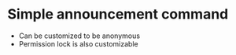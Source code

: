 # Simple announcement command
- Can be customized to be anonymous
- Permission lock is also customizable

